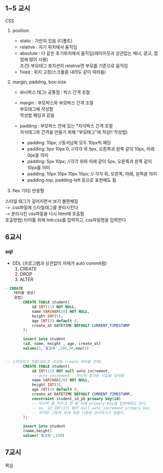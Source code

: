 ## 1~5 교시
CSS     
1. position
    - static : 가만히 있음 (디폴트)
    - relative : 자기 위치에서 움직임
    - absolute : 다 같은 초기위치에서 움직임(레이아웃과 상관없는 배너, 광고, 팝업에 많이 사용)      
        조건) 부모태그 포지션이 relative면 부모를 기준으로 움직임 
    - fixed : 위치 고정(스크롤을 내려도 같이 따라옴)

2. margin, padding, box-size
    - div(박스 태그)
    공통점 : 박스 간격 조절     
    
    - margin : 부모박스와 부모박스 간격 조절      
        부모태그에 작성함       
        작성법 패딩과 같음      

    - padding : 부모박스 안에 있는 *자식박스 간격 조절        
        자식태그와 간격을 만들기 위해 "부모태그"에 작성!!
        작성법)     
        - padding: 10px; //동서남북 모두 10px씩 패딩        
        - padding: 5px 10px 0; //각각 위 5px, 오른쪽과 왼쪽 같이 10px, 아래 0px을 의미       
        - padding: 5px 10px; //각각 위와 아래 같이 5px, 오른쪽과 왼쪽 같이 10px를 의미      
        - padding: 10px 10px 10px 10px; // 각각 위, 오른쪽, 아래, 왼쪽을 의미       
        - padding-top, padding-left 등으로 표현해도 됨      

3. flex
기타) 반응형

스타일 태그가 길어지면서 보기 불편해짐      
-> .css파일에 스타일태그를 분리시킨다       
-> 분리시킨 css파일을 다시 html에 호출함      
    호출방법) 타이틀 위에 link:css를 입력하고, css파일명을 입력한다

## 6교시
### sql
- DDL (프로그램과 상관없이 자체가 auto commit됨)       
    1. CREATE
    2. DROP
    3. ALTER
```sql
- CREATE        
    테이블 생성!        
    문법)       
        CREATE TABLE student(
            id INT(11) NOT NULL,
            name VARCHAR(20) NOT NULL,
            height INT(5),
            age INT(5) default 0,
            create_at DATETIME DEFAULT CURRENT_TIMESTAMP
        );

        insert into student 
        (id, name, height , age, create_at)
        values(1,'홍길동',190,30,now())


-- 스키마라고 부름(ddl로 작성된 create 테이블 전체)
        CREATE TABLE student(
            id INT(11) NOT null auto_increment,
            -- auto_increment : 하나씩 증가한 키값을 넣어줌
            name VARCHAR(20) NOT NULL,
            height INT(5),
            age INT(5) default 0,
            create_at DATETIME DEFAULT CURRENT_TIMESTAMP,
            constraint student_id_pk primary key(id)
            -- 마지막 줄 지우고 첫 줄 뒤에 primary key을 입력해줘도 된다.
            -- ex. id INT(11) NOT null auto_increment primary key
            -- 하지만 그렇게 하게 되면 나중에 관리하기가 힘들다.            
        );            

        insert into student
        (name,height)
        values('홍길동',190)
```

## 7교시
복습
